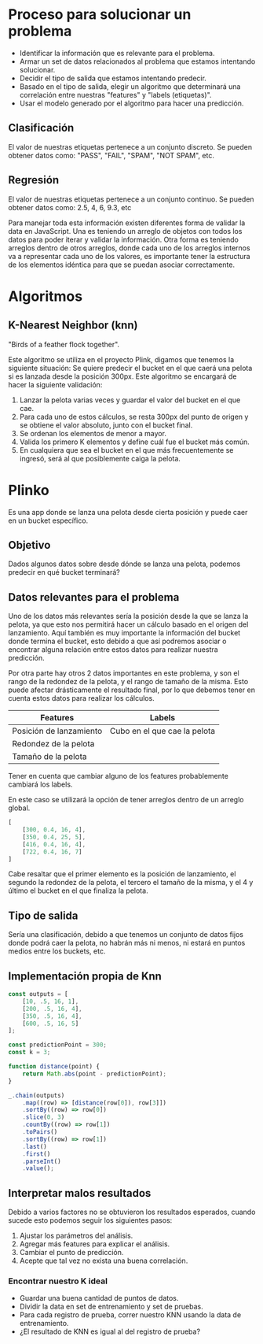 # Proceso para solucionar un problema

- Identificar la información que es relevante para el problema.
- Armar un set de datos relacionados al problema que estamos intentando solucionar.
- Decidir el tipo de salida que estamos intentando predecir.
- Basado en el tipo de salida, elegir un algoritmo que determinará una correlación entre nuestras "features" y "labels (etiquetas)".
- Usar el modelo generado por el algoritmo para hacer una predicción.


## Clasificación

El valor de nuestras etiquetas pertenece a un conjunto discreto. Se pueden obtener datos como: "PASS", "FAIL", "SPAM", "NOT SPAM", etc.


## Regresión

El valor de nuestras etiquetas pertenece a un conjunto continuo. Se pueden obtener datos como: 2.5, 4, 6, 9.3, etc

Para manejar toda esta información existen diferentes forma de validar la data en JavaScript. Una es teniendo un arreglo de objetos con todos los datos para poder iterar y validar la información. Otra forma es teniendo arreglos dentro de otros arreglos, donde cada uno de los arreglos internos va a representar cada uno de los valores, es importante tener la estructura de los elementos idéntica para que se puedan asociar correctamente.


# Algoritmos

## K-Nearest Neighbor (knn)

"Birds of a feather flock together".

Este algoritmo se utiliza en el proyecto Plink, digamos que tenemos la siguiente situación: Se quiere predecir el bucket en el que caerá una pelota si es lanzada desde la posición 300px. Este algoritmo se encargará de hacer la siguiente validación:

1. Lanzar la pelota varias veces y guardar el valor del bucket en el que cae.
2. Para cada uno de estos cálculos, se resta 300px del punto de origen y se obtiene el valor absoluto, junto con el bucket final.
3. Se ordenan los elementos de menor a mayor.
4. Valida los primero K elementos y define cuál fue el bucket más común.
5. En cualquiera que sea el bucket en el que más frecuentemente se ingresó, será al que posiblemente caiga la pelota.


# Plinko

Es una app donde se lanza una pelota desde cierta posición y puede caer en un bucket específico.


## Objetivo

Dados algunos datos sobre desde dónde se lanza una pelota, podemos predecir en qué bucket terminará?


## Datos relevantes para el problema

Uno de los datos más relevantes sería la posición desde la que se lanza la pelota, ya que esto nos permitirá hacer un cálculo basado en el origen del lanzamiento. Aquí también es muy importante la información del bucket donde termina el bucket, esto debido a que así podremos asociar o encontrar alguna relación entre estos datos para realizar nuestra predicción.

Por otra parte hay otros 2 datos importantes en este problema, y son el rango de la redondez de la pelota, y el rango de tamaño de la misma. Esto puede afectar drásticamente el resultado final, por lo que debemos tener en cuenta estos datos para realizar los cálculos.

| Features | Labels |
|--|--|
| Posición de lanzamiento | Cubo en el que cae la pelota |
| Redondez de la pelota |  |
| Tamaño de la pelota |  |

Tener en cuenta que cambiar alguno de los features probablemente cambiará los labels.

En este caso se utilizará la opción de tener arreglos dentro de un arreglo global.

```javascript
[
	[300, 0.4, 16, 4],
	[350, 0.4, 25, 5],
	[416, 0.4, 16, 4],
	[722, 0.4, 16, 7]
]
```

Cabe resaltar que el primer elemento es la posición de lanzamiento, el segundo la redondez de la pelota, el tercero el tamaño de la misma, y el 4 y último el bucket en el que finaliza la pelota.


## Tipo de salida

Sería una clasificación, debido a que tenemos un conjunto de datos fijos donde podrá caer la pelota, no habrán más ni menos, ni estará en puntos medios entre los buckets, etc.


## Implementación propia de Knn

```javascript
const outputs = [
	[10, .5, 16, 1],
	[200, .5, 16, 4],
	[350, .5, 16, 4],
	[600, .5, 16, 5]
];

const predictionPoint = 300;
const k = 3;

function distance(point) {
	return Math.abs(point - predictionPoint);
}

_.chain(outputs)
	.map((row) => [distance(row[0]), row[3]])
	.sortBy((row) => row[0])
	.slice(0, 3)
	.countBy((row) => row[1])
	.toPairs()
	.sortBy((row) => row[1])
	.last()
	.first()
	.parseInt()
	.value();
```


## Interpretar malos resultados

Debido a varios factores no se obtuvieron los resultados esperados, cuando sucede esto podemos seguir los siguientes pasos:

1. Ajustar los parámetros del análisis.
2. Agregar más features para explicar el análisis.
3. Cambiar el punto de predicción.
4. Acepte que tal vez no exista una buena correlación.

### Encontrar nuestro K ideal
- Guardar una buena cantidad de puntos de datos.
- Dividir la data en set de entrenamiento y set de pruebas.
- Para cada registro de prueba, correr nuestro KNN usando la data de entrenamiento.
- ¿El resultado de KNN es igual al del registro de prueba?